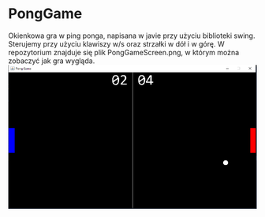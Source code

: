 # PongGame
Okienkowa gra w ping ponga, napisana w javie przy użyciu biblioteki swing.
Sterujemy przy użyciu klawiszy w/s oraz strzałki w dół i w górę. W repozytorium 
znajduje się plik PongGameScreen.png, w którym można zobaczyć jak gra wygląda.
![Screenshot](PongGameScreen.png)
